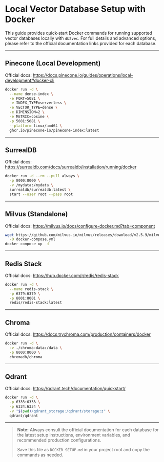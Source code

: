 # Local Vector Database Setup with Docker

This guide provides quick‑start Docker commands for running supported vector databases locally with `db2vec`. For full details and advanced options, please refer to the official documentation links provided for each database.

---

## Pinecone (Local Development)

Official docs: https://docs.pinecone.io/guides/operations/local-development#docker-cli

```bash
docker run -d \
  --name dense-index \
  -e PORT=5081 \
  -e INDEX_TYPE=serverless \
  -e VECTOR_TYPE=dense \
  -e DIMENSION=2 \
  -e METRIC=cosine \
  -p 5081:5081 \
  --platform linux/amd64 \
  ghcr.io/pinecone-io/pinecone-index:latest
```

---

## SurrealDB

Official docs: https://surrealdb.com/docs/surrealdb/installation/running/docker

```bash
docker run -d --rm --pull always \
  -p 8000:8000 \
  -v /mydata:/mydata \
  surrealdb/surrealdb:latest \
  start --user root --pass root
```

---

## Milvus (Standalone)

Official docs: https://milvus.io/docs/configure-docker.md?tab=component

```bash
wget https://github.com/milvus-io/milvus/releases/download/v2.5.9/milvus-standalone-docker-compose.yml \
  -O docker-compose.yml
docker compose up -d
```

---

## Redis Stack

Official docs: https://hub.docker.com/r/redis/redis-stack

```bash
docker run -d \
  --name redis-stack \
  -p 6379:6379 \
  -p 8001:8001 \
  redis/redis-stack:latest
```

---

## Chroma

Official docs: https://docs.trychroma.com/production/containers/docker

```bash
docker run -d \
  -v ./chroma-data:/data \
  -p 8000:8000 \
  chromadb/chroma
```

---

## Qdrant

Official docs: https://qdrant.tech/documentation/quickstart/

```bash
docker run -d \
  -p 6333:6333 \
  -p 6334:6334 \
  -v "$(pwd)/qdrant_storage:/qdrant/storage:z" \
  qdrant/qdrant
```

---

> **Note:** Always consult the official documentation for each database for the latest setup instructions, environment variables, and recommended production configurations.  
>  
> Save this file as `DOCKER_SETUP.md` in your project root and copy the commands as needed.  